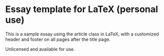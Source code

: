 # Essay template for LaTeX (personal use)

This is a sample essay using the article class in LaTeX, with a customized header and footer on all pages after the title page.

Unlicensed and available for use.

